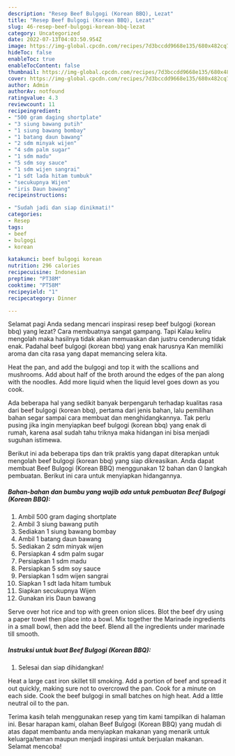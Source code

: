 ```yaml
---
description: "Resep Beef Bulgogi (Korean BBQ), Lezat"
title: "Resep Beef Bulgogi (Korean BBQ), Lezat"
slug: 46-resep-beef-bulgogi-korean-bbq-lezat
category: Uncategorized
date: 2022-07-13T04:03:50.954Z
image: https://img-global.cpcdn.com/recipes/7d3bccdd9668e135/680x482cq70/beef-bulgogi-korean-bbq-foto-resep-utama.jpg
hideToc: false
enableToc: true
enableTocContent: false
thumbnail: https://img-global.cpcdn.com/recipes/7d3bccdd9668e135/680x482cq70/beef-bulgogi-korean-bbq-foto-resep-utama.jpg
cover: https://img-global.cpcdn.com/recipes/7d3bccdd9668e135/680x482cq70/beef-bulgogi-korean-bbq-foto-resep-utama.jpg
author: Admin
authorAv: notfound
ratingvalue: 4.3
reviewcount: 11
recipeingredient:
- "500 gram daging shortplate"
- "3 siung bawang putih"
- "1 siung bawang bombay"
- "1 batang daun bawang"
- "2 sdm minyak wijen"
- "4 sdm palm sugar"
- "1 sdm madu"
- "5 sdm soy sauce"
- "1 sdm wijen sangrai"
- "1 sdt lada hitam tumbuk"
- "secukupnya Wijen"
- "iris Daun bawang"
recipeinstructions:

- "Sudah jadi dan siap dinikmati!"
categories:
- Resep
tags:
- beef
- bulgogi
- korean

katakunci: beef bulgogi korean 
nutrition: 296 calories
recipecuisine: Indonesian
preptime: "PT38M"
cooktime: "PT58M"
recipeyield: "1"
recipecategory: Dinner

---
```



Selamat pagi Anda sedang mencari inspirasi resep beef bulgogi (korean bbq) yang lezat? Cara membuatnya sangat gampang. Tapi Kalau keliru mengolah maka hasilnya tidak akan memuaskan dan justru cenderung tidak enak. Padahal beef bulgogi (korean bbq) yang enak harusnya Kan memiliki aroma dan cita rasa yang dapat memancing selera kita.


Heat the pan, and add the bulgogi and top it with the scallions and mushrooms. Add about half of the broth around the edges of the pan along with the noodles. Add more liquid when the liquid level goes down as you cook.

Ada beberapa hal yang sedikit banyak berpengaruh terhadap kualitas rasa dari beef bulgogi (korean bbq), pertama dari jenis bahan, lalu pemilihan bahan segar sampai cara membuat dan menghidangkannya. Tak perlu pusing jika ingin menyiapkan beef bulgogi (korean bbq) yang enak di rumah, karena asal sudah tahu triknya maka hidangan ini bisa menjadi suguhan istimewa.


Berikut ini ada beberapa tips dan trik praktis yang dapat diterapkan untuk mengolah beef bulgogi (korean bbq) yang siap dikreasikan. Anda dapat membuat Beef Bulgogi (Korean BBQ) menggunakan 12 bahan dan 0 langkah pembuatan. Berikut ini cara untuk menyiapkan hidangannya.

<!--inarticleads1-->

##### Bahan-bahan dan bumbu yang wajib ada untuk pembuatan Beef Bulgogi (Korean BBQ):

1. Ambil 500 gram daging shortplate
1. Ambil 3 siung bawang putih
1. Sediakan 1 siung bawang bombay
1. Ambil 1 batang daun bawang
1. Sediakan 2 sdm minyak wijen
1. Persiapkan 4 sdm palm sugar
1. Persiapkan 1 sdm madu
1. Persiapkan 5 sdm soy sauce
1. Persiapkan 1 sdm wijen sangrai
1. Siapkan 1 sdt lada hitam tumbuk
1. Siapkan secukupnya Wijen
1. Gunakan iris Daun bawang


Serve over hot rice and top with green onion slices. Blot the beef dry using a paper towel then place into a bowl. Mix together the Marinade ingredients in a small bowl, then add the beef. Blend all the ingredients under marinade till smooth. 

<!--inarticleads2-->

##### Instruksi untuk buat Beef Bulgogi (Korean BBQ):


1. Selesai dan siap dihidangkan!

Heat a large cast iron skillet till smoking. Add a portion of beef and spread it out quickly, making sure not to overcrowd the pan. Cook for a minute on each side. Cook the beef bulgogi in small batches on high heat. Add a little neutral oil to the pan. 

Terima kasih telah menggunakan resep yang tim kami tampilkan di halaman ini. Besar harapan kami, olahan Beef Bulgogi (Korean BBQ) yang mudah di atas dapat membantu anda menyiapkan makanan yang menarik untuk keluarga/teman maupun menjadi inspirasi untuk berjualan makanan. Selamat mencoba!
